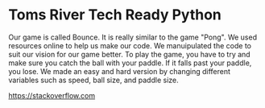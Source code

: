 # Toms River Tech Ready Python

Our game is called Bounce. It is really similar to the game "Pong". We used resources online to help us make our code. We manuipulated the code to suit our vision for our game better. To play the game, you have to try and make sure you catch the ball with your paddle. If it falls past your paddle, you lose. We made an easy and hard version by changing different variables such as speed, ball size, and paddle size.

https://stackoverflow.com
